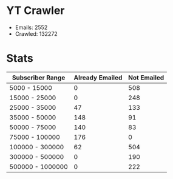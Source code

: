 # YT Crawler
- Emails: 2552
- Crawled: 132272

# Stats
| Subscriber Range  | Already Emailed | Not Emailed |
|-------|-------|-------|
| 5000 - 15000 | 0 | 508 |
| 15000 - 25000 | 0 | 248 |
| 25000 - 35000 | 47 | 133 |
| 35000 - 50000 | 148 | 91 |
| 50000 - 75000 | 140 | 83 |
| 75000 - 100000 | 176 | 0 |
| 100000 - 300000 | 62 | 504 |
| 300000 - 500000 | 0 | 190 |
| 500000 - 1000000 | 0 | 222 |
